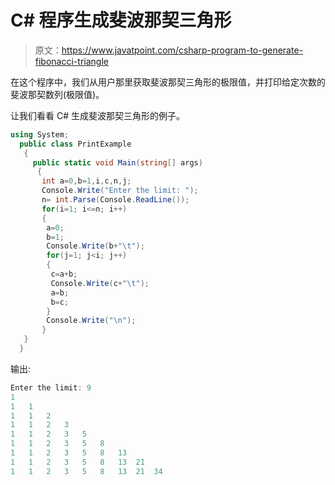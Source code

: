 # C# 程序生成斐波那契三角形

> 原文：<https://www.javatpoint.com/csharp-program-to-generate-fibonacci-triangle>

在这个程序中，我们从用户那里获取斐波那契三角形的极限值，并打印给定次数的斐波那契数列(极限值)。

让我们看看 C# 生成斐波那契三角形的例子。

```cs
using System;
  public class PrintExample
   {
     public static void Main(string[] args)
      {
       int a=0,b=1,i,c,n,j;    
       Console.Write("Enter the limit: ");  
       n= int.Parse(Console.ReadLine());   
       for(i=1; i<=n; i++)    
       {    
        a=0;    
        b=1;    
        Console.Write(b+"\t");   
        for(j=1; j<i; j++)    
        {    
         c=a+b;    
         Console.Write(c+"\t");    
         a=b;
         b=c;
        }    
        Console.Write("\n");    
       }    
   }
  }

```

输出:

```cs
Enter the limit: 9
1	
1	1	
1	1	2	
1	1	2	3	
1	1	2	3	5	
1	1	2	3	5	8	
1	1	2	3	5	8	13	
1	1	2	3	5	8	13	21	
1	1	2	3	5	8	13	21	34

```